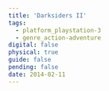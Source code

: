 ```yaml
---
title: 'Darksiders II'
tags:
  - platform_playstation-3
  - genre_action-adventure
digital: false
physical: true
guide: false
pending: false
date: 2014-02-11
---
```

